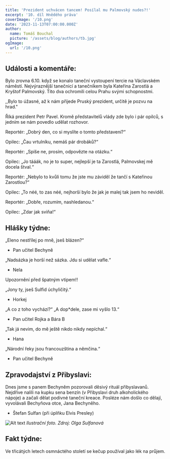 ```yaml
---
title: 'Prezident uchvácen tancem! Posílal mu Palmovský nudes?!'
excerpt: '10. díl Hnědého práva'
coverImage: '/10.png'
date: '2023-11-13T07:00:00.000Z'
author:
  name: Tomáš Bouchal
  picture: '/assets/blog/authors/tb.jpg'
ogImage:
  url: '/10.png'
---
```

## **Události a komentáře:**

Bylo zrovna 6.10. když se konalo taneční vystoupení tercie na Václavském
náměstí. Nejvýraznější tanečnicí a tanečníkem byla Kateřina Zarostlá a
Kryštof Palmovský. Tito dva ochromili celou Prahu svými schopnostmi.

,,Bylo to úžasné, až k nám přijede Pruský prezident, určitě je pozvu na hrad."

Říká prezident Petr Pavel. Kromě představitelů vlády zde bylo i pár opilců,
s jedním se nám povedlo udělat rozhovor.

Reportér: „Dobrý den, co si myslíte o tomto představení?“

Opilec: „Čau vrtulníku, nemáš pár drobáků?“

Reportér: „Spíše ne, prosím, odpovězte na otázku.“

Opilec: „Jo tááák, no je to super, nejlepší je ta Zarostlá, Palmovskej mě
docela štval.“

Reportér: „Nebylo to kvůli tomu že jste mu záviděl že tančí s Kateřinou
Zarostlou?“

Opilec: „To néé, to zas néé, nejhorší bylo že jak je malej tak jsem ho neviděl.

Reportér: „Dobře, rozumím, nashledanou.“

Opilec: „Zdar jak sviňa!“

## **Hlášky týdne:**

„Eleno nestřílej po mně, jseš blázen?“

- Pan učitel Bechyně

„Nadsázka je horší než sázka. Jdu si udělat vafle.“

- Nela

Upozornění před špatným vtipem!!

„Jony ty, jseš Sulfid úchyličitý.“

- Horkej

„A co z toho vychází?“ „A dop*dele, zase mi vyšlo 13.“

- Pan učitel Rojka a Bára B

„Tak já nevim, do mě ještě nikdo nikdy nepíchal.“

- Hana

„Národní řeky jsou francouzština a němčina.“

- Pan učitel Bechyně

## **Zpravodajství z Přibyslavi:**

Dnes jsme s panem Bechyněm pozorovali děsivý rituál přibyslavanů.
Nejdříve nalili na kupku sena benzín (v Přibyslavi druh alkoholického
nápoje) a začali dělat podivné taneční kreace. Posléze nám došlo co dělají,
vyvolávali Bechyňova otce, Jana Bechyněho.

- Štefan Sulfan (při úplňku Elvis Presley)

![Alt text](../ilufot10.png)
*Ilustrační foto. Zdroj: Olga Sulfanová*

## **Fakt týdne:**

Ve třicátých letech osmnáctého století se kečup používal jako lék na
průjem.

